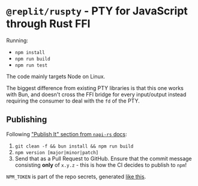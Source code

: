 # `@replit/ruspty` - PTY for JavaScript through Rust FFI

Running:

- `npm install`
- `npm run build`
- `npm run test`

The code mainly targets Node on Linux.

The biggest difference from existing PTY libraries is that this one works with Bun, and doesn't cross the FFI bridge for every input/output instead requiring the consumer to deal with the `fd` of the PTY.

## Publishing

Following ["Publish It" section from `napi-rs` docs](https://napi.rs/docs/introduction/simple-package#publish-it):

1. `git clean -f && bun install && npm run build`
2. `npm version [major|minor|patch]`
3. Send that as a Pull Request to GitHub. Ensure that the commit message consisting **only** of `x.y.z` - this is how the CI decides to publish to `npm`!

`NPM_TOKEN` is part of the repo secrets, generated [like this](https://httptoolkit.com/blog/automatic-npm-publish-gha/).
